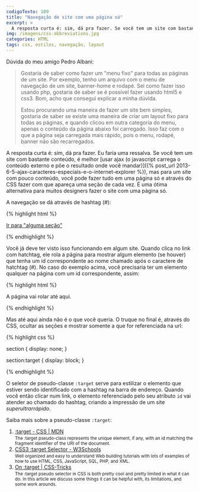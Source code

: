```yaml
---
codigoTexto: 109
title: "Navegação de site com uma página só"
excerpt: >
  A resposta curta é: sim, dá pra fazer. Se você tem um site com bastante conteúdo, é melhor usar ajax (...), mas para um site com pouco conteúdo, você pode fazer tudo em uma página só...
img: /imagens/css-abbreviations.jpg
categories: HTML
tags: css, estilos, navegação, layout
---
```


Dúvida do meu amigo Pedro Albani:

> Gostaria de saber como fazer um "menu fixo" para todas as páginas de um site. Por exemplo, tenho um arquivo com o menu de navegação de um site, banner-home e rodapé. Sei como fazer isso usando php, gostaria de saber se é possível fazer usando html5 e css3. Bom, acho que consegui explicar a minha dúvida.
> 
> Estou procurando uma maneira de fazer um site bem simples, gostaria de saber se existe uma maneira de criar um layout fixo para todas as páginas, e quando clicou em outra categoria do menu, apenas o conteúdo da página abaixo foi carregado. Isso faz com o que a página seja carregada mais rápido, pois o menu, rodapé, banner não são recarregados.

A resposta curta é: sim, dá pra fazer. Eu faria uma ressalva. Se você tem um site com bastante conteúdo, é melhor [usar ajax (o javascript carrega o conteúdo externo e põe o resultado onde você mandar)]({% post_url 2013-6-5-ajax-caracteres-especiais-e-o-internet-explorer %}), mas para um site com pouco conteúdo, você pode fazer tudo em uma página só e através do CSS fazer com que apareça uma seção de cada vez. É uma ótima alternativa para muitos designers fazer o site com uma página só.

A navegação se dá através de hashtag (#):

{% highlight html %}

<a href="#algumasecao">Ir para "alguma seção"</a>

{% endhighlight %}


Você já deve ter visto isso funcionando em algum site. Quando clica no link com hatchtag, ele rola a página para mostrar algum elemento (se houver) que tenha um id correspondente ao nome chamado após o caractere de hatchtag (#). No caso do exemplo acima, você precisaria ter um elemento qualquer na página com um id correspondente, assim:

{% highlight html %}

<section id="algumasecao">
    <p>A página vai rolar até aqui.</p>
</section>

{% endhighlight %}


Mas até aqui ainda não é o que você queria. O truque no final é, através do CSS, ocultar as seções e mostrar somente a que for referenciada na url:

{% highlight css %}

section {
    display: none;
}

section:target {
    display: block;
}

{% endhighlight %}

O seletor de pseudo-classe `:target` serve para estilizar o elemento que estiver sendo identificado com a hashtag na barra de endereço. Quando você então clicar num link, o elemento referenciado pelo seu atributo `id` vai atender ao chamado do hashtag, criando a impressão de um site *superultrarrápido*.

Saiba mais sobre a pseudo-classe `:target`:

1. [:target - CSS \| MDN](https://developer.mozilla.org/pt-BR/docs/Web/CSS/:target)<br>
<small>The :target pseudo-class represents the unique element, if any, with an id matching the fragment identifier of the URI of the document.</small>
2. [CSS3 :target Selector - W3Schools](http://www.w3schools.com/cssref/sel_target.asp)<br>
<small>Well organized and easy to understand Web building tutorials with lots of examples of how to use HTML, CSS, JavaScript, SQL, PHP, and XML.</small>
3. [On :target \| CSS-Tricks](https://css-tricks.com/on-target/)<br>
<small>The :target pseudo selector in CSS is both pretty cool and pretty limited in what it can do. In this article we discuss some things it can be helpful with, its limitations, and some work arounds.</small>